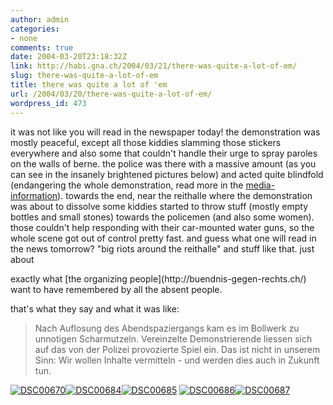 ```yaml
---
author: admin
categories:
- none
comments: true
date: 2004-03-20T23:18:32Z
link: http://habi.gna.ch/2004/03/21/there-was-quite-a-lot-of-em/
slug: there-was-quite-a-lot-of-em
title: there was quite a lot of 'em
url: /2004/03/20/there-was-quite-a-lot-of-em/
wordpress_id: 473
---
```


it was not like you will read in the newspaper today!
the demonstration was mostly peaceful, except all those kiddies slamming those stickers everywhere and also some that couldn't handle their urge to spray paroles on the walls of berne.
the police was there with a massive amount (as you can see in the insanely brightened pictures below) and acted quite blindfold (endangering the whole demonstration, read more in the [media-information](http://buendnis-gegen-rechts.ch/Agenda2.htm)). 
towards the end, near the reithalle where the demonstration was about to dissolve some kiddies started to throw stuff (mostly empty bottles and small stones) towards the policemen (and also some women). those couldn't help responding with their car-mounted water guns, so the whole scene got out of control pretty fast.
and guess what one will read in the news tomorrow? "big riots around the reithalle" and stuff like that. just about 

<irony>
exactly what [the organizing people](http://buendnis-gegen-rechts.ch/) want to have remembered by all the absent people.
</irony>

that's what they say and what it was like:



<blockquote>Nach Auflosung des Abendspaziergangs kam es im Bollwerk zu unnotigen Scharmutzeln. Vereinzelte Demonstrierende liessen sich auf das von der Polizei provozierte Spiel ein. Das ist nicht in unserem Sinn: Wir wollen Inhalte vermitteln - und werden dies auch in Zukunft tun.</blockquote>



[![DSC00670](http://habi.gna.ch/blog/images/DSC00670-tm.jpg)](http://habi.gna.ch/blog/images/DSC00670.JPG)[![DSC00684](http://habi.gna.ch/blog/images/DSC00684-tm.jpg)](http://habi.gna.ch/blog/images/DSC00684.JPG)[![DSC00685](http://habi.gna.ch/blog/images/DSC00685-tm.jpg)](http://habi.gna.ch/blog/images/DSC00685.JPG)
[![DSC00686](http://habi.gna.ch/blog/images/DSC00686-tm.jpg)](http://habi.gna.ch/blog/images/DSC00686.JPG)[![DSC00687](http://habi.gna.ch/blog/images/DSC00687-tm.jpg)](http://habi.gna.ch/blog/images/DSC00687.JPG)
